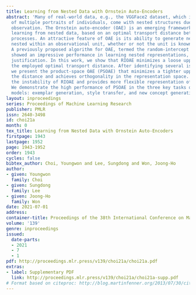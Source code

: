 ```yaml
---
title: Learning from Nested Data with Ornstein Auto-Encoders
abstract: 'Many of real-world data, e.g., the VGGFace2 dataset, which is a collection
  of multiple portraits of individuals, come with nested structures due to grouped
  observation. The Ornstein auto-encoder (OAE) is an emerging framework for representation
  learning from nested data, based on an optimal transport distance between random
  processes. An attractive feature of OAE is its ability to generate new variations
  nested within an observational unit, whether or not the unit is known to the model.
  A previously proposed algorithm for OAE, termed the random-intercept OAE (RIOAE),
  showed an impressive performance in learning nested representations, yet lacks theoretical
  justification. In this work, we show that RIOAE minimizes a loose upper bound of
  the employed optimal transport distance. After identifying several issues with RIOAE,
  we present the product-space OAE (PSOAE) that minimizes a tighter upper bound of
  the distance and achieves orthogonality in the representation space. PSOAE alleviates
  the instability of RIOAE and provides more flexible representation of nested data.
  We demonstrate the high performance of PSOAE in the three key tasks of generative
  models: exemplar generation, style transfer, and new concept generation.'
layout: inproceedings
series: Proceedings of Machine Learning Research
publisher: PMLR
issn: 2640-3498
id: choi21a
month: 0
tex_title: Learning from Nested Data with Ornstein Auto-Encoders
firstpage: 1943
lastpage: 1952
page: 1943-1952
order: 1943
cycles: false
bibtex_author: Choi, Youngwon and Lee, Sungdong and Won, Joong-Ho
author:
- given: Youngwon
  family: Choi
- given: Sungdong
  family: Lee
- given: Joong-Ho
  family: Won
date: 2021-07-01
address:
container-title: Proceedings of the 38th International Conference on Machine Learning
volume: '139'
genre: inproceedings
issued:
  date-parts:
  - 2021
  - 7
  - 1
pdf: http://proceedings.mlr.press/v139/choi21a/choi21a.pdf
extras:
- label: Supplementary PDF
  link: http://proceedings.mlr.press/v139/choi21a/choi21a-supp.pdf
# Format based on citeproc: http://blog.martinfenner.org/2013/07/30/citeproc-yaml-for-bibliographies/
---
```

